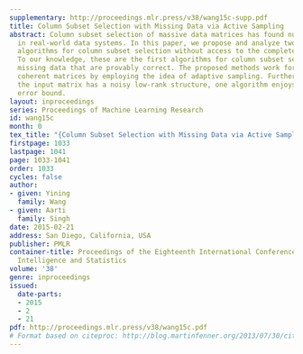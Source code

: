 ```yaml
---
supplementary: http://proceedings.mlr.press/v38/wang15c-supp.pdf
title: Column Subset Selection with Missing Data via Active Sampling
abstract: Column subset selection of massive data matrices has found numerous applications
  in real-world data systems. In this paper, we propose and analyze two sampling based
  algorithms for column subset selection without access to the complete input matrix.
  To our knowledge, these are the first algorithms for column subset selection with
  missing data that are provably correct. The proposed methods work for row/column
  coherent matrices by employing the idea of adaptive sampling. Furthermore, when
  the input matrix has a noisy low-rank structure, one algorithm enjoys a relative
  error bound.
layout: inproceedings
series: Proceedings of Machine Learning Research
id: wang15c
month: 0
tex_title: "{Column Subset Selection with Missing Data via Active Sampling}"
firstpage: 1033
lastpage: 1041
page: 1033-1041
order: 1033
cycles: false
author:
- given: Yining
  family: Wang
- given: Aarti
  family: Singh
date: 2015-02-21
address: San Diego, California, USA
publisher: PMLR
container-title: Proceedings of the Eighteenth International Conference on Artificial
  Intelligence and Statistics
volume: '38'
genre: inproceedings
issued:
  date-parts:
  - 2015
  - 2
  - 21
pdf: http://proceedings.mlr.press/v38/wang15c.pdf
# Format based on citeproc: http://blog.martinfenner.org/2013/07/30/citeproc-yaml-for-bibliographies/
---
```

